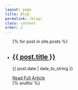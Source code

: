 ```yaml
---
layout: page
title: Blog
permalink: /blog/
class: content
order: 2
---
```



<!-- This loops through the paginated posts -->
<ul class="blog-list">
	{% for post in site.posts %}
	<li class="blog-item">
	  <h2><a href="{{ post.url }}">{{ post.title }}</a></h2>
	  <p class="author">
	    <span class="date">{{ post.date | date_to_string }}</span>
	  </p>
<!-- 	  <p>{{ post.excerpt | strip_html | strip_newlines | truncate: 156 }}</p> -->
		<a href="{{ post.url }}" class="read-more" role="button">Read Full Article</a>
	</li>
	{% endfor %}
</ul>
